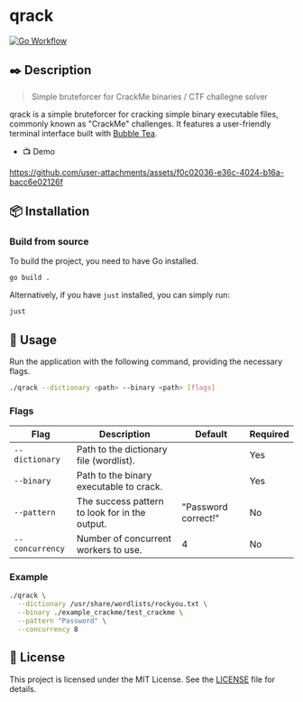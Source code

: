 # qrack

[![Go Workflow](https://github.com/qrxnz/qrack/actions/workflows/go.yml/badge.svg)](https://github.com/qrxnz/qrack/actions/workflows/go.yml)

## ✒️ Description

> Simple bruteforcer for CrackMe binaries / CTF challegne solver

qrack is a simple bruteforcer for cracking simple binary executable files, commonly known as "CrackMe" challenges. It features a user-friendly terminal interface built with [Bubble Tea](https://github.com/charmbracelet/bubbletea).

-   📺 Demo

https://github.com/user-attachments/assets/f0c02036-e36c-4024-b16a-bacc6e02126f

## 📦 Installation

### Build from source

To build the project, you need to have Go installed.

```sh
go build .
```

Alternatively, if you have `just` installed, you can simply run:

```sh
just
```

## 📖 Usage

Run the application with the following command, providing the necessary flags.

```sh
./qrack --dictionary <path> --binary <path> [flags]
```

### Flags

| Flag            | Description                                    | Default             | Required |
| --------------- | ---------------------------------------------- | ------------------- | -------- |
| `--dictionary`  | Path to the dictionary file (wordlist).        |                     | Yes      |
| `--binary`      | Path to the binary executable to crack.        |                     | Yes      |
| `--pattern`     | The success pattern to look for in the output. | "Password correct!" | No       |
| `--concurrency` | Number of concurrent workers to use.           | 4                   | No       |

### Example

```sh
./qrack \
  --dictionary /usr/share/wordlists/rockyou.txt \
  --binary ./example_crackme/test_crackme \
  --pattern "Password" \
  --concurrency 8
```

## 📜 License

This project is licensed under the MIT License. See the [LICENSE](LICENSE) file for details.

